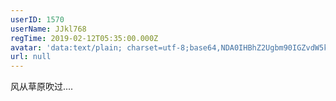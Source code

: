 ```yaml
---
userID: 1570
userName: JJkl768
regTime: 2019-02-12T05:35:00.000Z
avatar: 'data:text/plain; charset=utf-8;base64,NDA0IHBhZ2Ugbm90IGZvdW5kCg=='
url: null
---
```


风从草原吹过....
